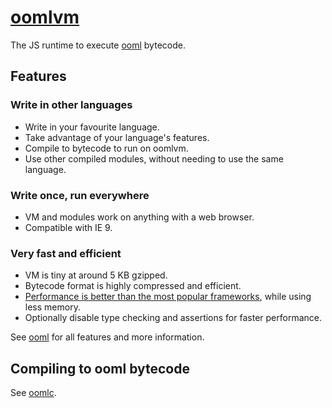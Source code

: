 # [oomlvm](https://ooml.org/oomlvm/)
The JS runtime to execute [ooml](https://github.com/ooml/ooml) bytecode.

## Features

### Write in other languages
- Write in your favourite language.
- Take advantage of your language's features.
- Compile to bytecode to run on oomlvm.
- Use other compiled modules, without needing to use the same language.

### Write once, run everywhere
- VM and modules work on anything with a web browser.
- Compatible with IE 9.

### Very fast and efficient
- VM is tiny at around 5 KB gzipped.
- Bytecode format is highly compressed and efficient.
- [Performance is better than the most popular frameworks](https://ooml.org/performance), while using less memory.
- Optionally disable type checking and assertions for faster performance.

See [ooml](https://github.com/ooml/ooml) for all features and more information.

## Compiling to ooml bytecode
See [oomlc](https://github.com/ooml/oomlc-core).
